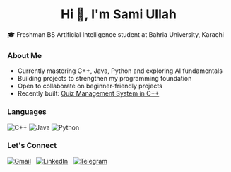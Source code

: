 <h1 align="center">Hi 👋, I'm Sami Ullah </h1>

🎓 Freshman BS Artificial Intelligence student at Bahria University, Karachi

### About Me
- Currently mastering C++, Java, Python and exploring AI fundamentals
- Building projects to strengthen my programming foundation
- Open to collaborate on beginner-friendly projects
- Recently built: [Quiz Management System in C++](https://github.com/samiternity/QuizManagementSystem)

### Languages
![C++](https://go-skill-icons.vercel.app/api/icons?i=cpp)
![Java](https://go-skill-icons.vercel.app/api/icons?i=java)
![Python](https://go-skill-icons.vercel.app/api/icons?i=python)

### Let's Connect
<a href="mailto:samiullah.su@outlook.com">![Gmail](https://go-skill-icons.vercel.app/api/icons?i=gmail)</a>&nbsp;&nbsp;
<a href="https://www.linkedin.com/in/samiullahq">![LinkedIn](https://go-skill-icons.vercel.app/api/icons?i=linkedin)</a>&nbsp;&nbsp;
<a href="https://t.me/samiternity">![Telegram](https://go-skill-icons.vercel.app/api/icons?i=telegram)</a>
